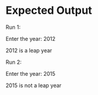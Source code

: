 # Expected Output

Run 1:

Enter the year: 2012

2012 is a leap year


Run 2:

Enter the year: 2015

2015 is not a leap year
